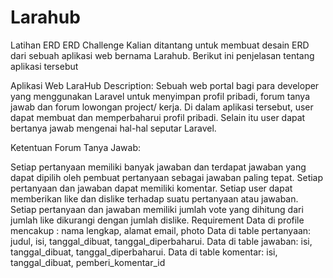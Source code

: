 # Larahub
Latihan ERD
ERD Challenge
Kalian ditantang untuk membuat desain ERD dari sebuah aplikasi web bernama Larahub. Berikut ini penjelasan tentang aplikasi tersebut

Aplikasi Web LaraHub
Description: 
Sebuah web portal bagi para developer yang menggunakan Laravel untuk menyimpan profil pribadi, forum tanya jawab dan forum lowongan project/ kerja. Di dalam aplikasi tersebut, user dapat membuat dan memperbaharui profil pribadi. Selain itu user dapat bertanya jawab mengenai hal-hal seputar Laravel.

Ketentuan Forum Tanya Jawab:

Setiap pertanyaan memiliki banyak jawaban dan terdapat jawaban yang dapat dipilih oleh pembuat pertanyaan sebagai jawaban paling tepat.
Setiap pertanyaan dan jawaban dapat memiliki komentar.
Setiap user dapat memberikan like dan dislike terhadap suatu pertanyaan atau jawaban.
Setiap pertanyaan dan jawaban memiliki jumlah vote yang dihitung dari jumlah like dikurangi dengan jumlah dislike.
Requirement
Data di profile mencakup : nama lengkap, alamat email, photo
Data di table pertanyaan: judul, isi, tanggal_dibuat, tanggal_diperbaharui.
Data di table jawaban: isi, tanggal_dibuat, tanggal_diperbaharui.
Data di table komentar: isi, tanggal_dibuat, pemberi_komentar_id
